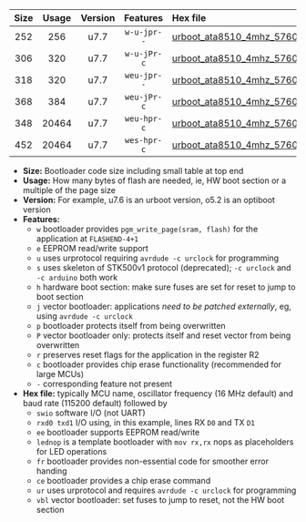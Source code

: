 |Size|Usage|Version|Features|Hex file|
|:-:|:-:|:-:|:-:|:--|
|252|256|u7.7|`w-u-jpr--`|[urboot_ata8510_4mhz_57600bps_swio_rxb0_txb1_ur_vbl.hex](https://raw.githubusercontent.com/stefanrueger/urboot.hex/main/mcus/ata8510/fcpu_4mhz/57600_bps/urboot_ata8510_4mhz_57600bps_swio_rxb0_txb1_ur_vbl.hex)|
|306|320|u7.7|`w-u-jPr-c`|[urboot_ata8510_4mhz_57600bps_swio_rxb0_txb1_lednop_fr_ce_ur_vbl.hex](https://raw.githubusercontent.com/stefanrueger/urboot.hex/main/mcus/ata8510/fcpu_4mhz/57600_bps/urboot_ata8510_4mhz_57600bps_swio_rxb0_txb1_lednop_fr_ce_ur_vbl.hex)|
|318|320|u7.7|`weu-jpr--`|[urboot_ata8510_4mhz_57600bps_swio_rxb0_txb1_ee_ur_vbl.hex](https://raw.githubusercontent.com/stefanrueger/urboot.hex/main/mcus/ata8510/fcpu_4mhz/57600_bps/urboot_ata8510_4mhz_57600bps_swio_rxb0_txb1_ee_ur_vbl.hex)|
|368|384|u7.7|`weu-jPr-c`|[urboot_ata8510_4mhz_57600bps_swio_rxb0_txb1_ee_lednop_fr_ce_ur_vbl.hex](https://raw.githubusercontent.com/stefanrueger/urboot.hex/main/mcus/ata8510/fcpu_4mhz/57600_bps/urboot_ata8510_4mhz_57600bps_swio_rxb0_txb1_ee_lednop_fr_ce_ur_vbl.hex)|
|348|20464|u7.7|`weu-hpr-c`|[urboot_ata8510_4mhz_57600bps_swio_rxb0_txb1_ee_lednop_fr_ce_ur.hex](https://raw.githubusercontent.com/stefanrueger/urboot.hex/main/mcus/ata8510/fcpu_4mhz/57600_bps/urboot_ata8510_4mhz_57600bps_swio_rxb0_txb1_ee_lednop_fr_ce_ur.hex)|
|452|20464|u7.7|`wes-hpr-c`|[urboot_ata8510_4mhz_57600bps_swio_rxb0_txb1_ee_lednop_fr_ce.hex](https://raw.githubusercontent.com/stefanrueger/urboot.hex/main/mcus/ata8510/fcpu_4mhz/57600_bps/urboot_ata8510_4mhz_57600bps_swio_rxb0_txb1_ee_lednop_fr_ce.hex)|

- **Size:** Bootloader code size including small table at top end
- **Usage:** How many bytes of flash are needed, ie, HW boot section or a multiple of the page size
- **Version:** For example, u7.6 is an urboot version, o5.2 is an optiboot version
- **Features:**
  + `w` bootloader provides `pgm_write_page(sram, flash)` for the application at `FLASHEND-4+1`
  + `e` EEPROM read/write support
  + `u` uses urprotocol requiring `avrdude -c urclock` for programming
  + `s` uses skeleton of STK500v1 protocol (deprecated); `-c urclock` and `-c arduino` both work
  + `h` hardware boot section: make sure fuses are set for reset to jump to boot section
  + `j` vector bootloader: applications *need to be patched externally*, eg, using `avrdude -c urclock`
  + `p` bootloader protects itself from being overwritten
  + `P` vector bootloader only: protects itself and reset vector from being overwritten
  + `r` preserves reset flags for the application in the register R2
  + `c` bootloader provides chip erase functionality (recommended for large MCUs)
  + `-` corresponding feature not present
- **Hex file:** typically MCU name, oscillator frequency (16 MHz default) and baud rate (115200 default) followed by
  + `swio` software I/O (not UART)
  + `rxd0 txd1` I/O using, in this example, lines RX `D0` and TX `D1`
  + `ee` bootloader supports EEPROM read/write
  + `lednop` is a template bootloader with `mov rx,rx` nops as placeholders for LED operations
  + `fr` bootloader provides non-essential code for smoother error handing
  + `ce` bootloader provides a chip erase command
  + `ur` uses urprotocol and requires `avrdude -c urclock` for programming
  + `vbl` vector bootloader: set fuses to jump to reset, not the HW boot section

